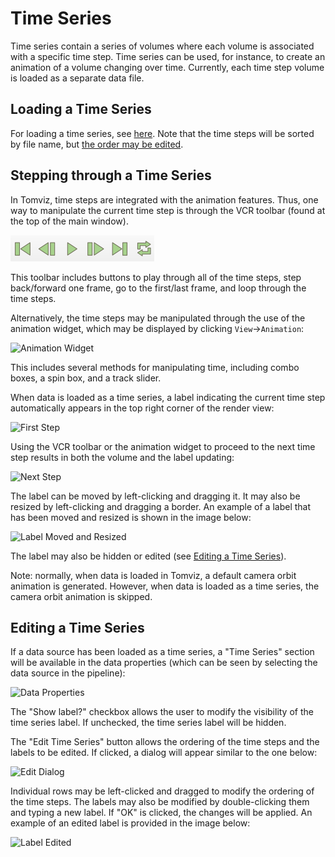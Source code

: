 # Time Series

Time series contain a series of volumes where each volume is associated
with a specific time step. Time series can be used, for instance, to
create an animation of a volume changing over time. Currently, each
time step volume is loaded as a separate data file.

## Loading a Time Series

For loading a time series, see [here](data.md#time-series). Note that
the time steps will be sorted by file name, but
[the order may be edited](#editing-a-time-series).

## Stepping through a Time Series

In Tomviz, time steps are integrated with the animation features. Thus,
one way to manipulate the current time step is through the VCR toolbar
(found at the top of the main window).

![VCR Toolbar](img/vcr_toolbar.png)

This toolbar includes buttons to play through all of the time steps,
step back/forward one frame, go to the first/last frame, and loop
through the time steps.

Alternatively, the time steps may be manipulated through the use of
the animation widget, which may be displayed by clicking
```View```->```Animation```:

![Animation Widget](img/animation_widget.png)

This includes several methods for manipulating time, including combo
boxes, a spin box, and a track slider.

When data is loaded as a time series, a label indicating the current
time step automatically appears in the top right corner of the
render view:

![First Step](img/time_series_first_step.png)

Using the VCR toolbar or the animation widget to proceed to the next
time step results in both the volume and the label updating:

![Next Step](img/time_series_next_step.png)

The label can be moved by left-clicking and dragging it. It may also be
resized by left-clicking and dragging a border. An example of a label that
has been moved and resized is shown in the image below:

![Label Moved and Resized](img/time_series_label_moved_and_resized.png)

The label may also be hidden or edited (see
[Editing a Time Series](#editing-a-time-series)).

Note: normally, when data is loaded in Tomviz, a default camera orbit
animation is generated. However, when data is loaded as a time series,
the camera orbit animation is skipped.

## Editing a Time Series

If a data source has been loaded as a time series, a "Time Series"
section will be available in the data properties (which can be seen
by selecting the data source in the pipeline):

![Data Properties](img/time_series_data_properties.png)

The "Show label?" checkbox allows the user to modify the visibility of
the time series label. If unchecked, the time series label will be
hidden.

The "Edit Time Series" button allows the ordering of the time steps and
the labels to be edited. If clicked, a dialog will appear similar to
the one below:

![Edit Dialog](img/time_series_edit_dialog.png)

Individual rows may be left-clicked and dragged to modify the ordering
of the time steps. The labels may also be modified
by double-clicking them and typing a new label. If "OK" is clicked,
the changes will be applied. An example of an edited label is provided
in the image below:

![Label Edited](img/time_series_label_edited.png)

